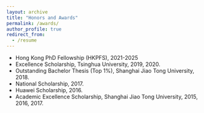 ```yaml
---
layout: archive
title: "Honors and Awards"
permalink: /awards/
author_profile: true
redirect_from:
  - /resume
---
```

* Hong Kong PhD Fellowship (HKPFS), 2021-2025
* Excellence Scholarship, Tsinghua University, 2019, 2020. 
* Outstanding Bachelor Thesis (Top 1%), Shanghai Jiao Tong University, 2018.
* National Scholarship, 2017.
* Huawei Scholarship, 2016.
* Academic Excellence Scholarship, Shanghai Jiao Tong University, 2015, 2016, 2017.

